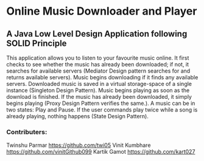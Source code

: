 # Online Music Downloader and Player

## A Java Low Level Design Application following SOLID Principle
This application allows you to listen to your favourite music online. It first checks to see whether
the music has already been downloaded; if not, it searches for available servers (Mediator Design
pattern searches for and returns available servers). Music begins downloading if it finds any
available servers. Downloaded music is saved in a virtual storage-space of a single instance
(Singleton Design Pattern). Music begins playing as soon as the download is finished. If the music
has already been downloaded, it simply begins playing (Proxy Design Pattern verifies the same.).
A music can be in two states: Play and Pause. If the user commands play twice while a song is
already playing, nothing happens (State Design Pattern).


### Contributers:
Twinshu Parmar https://github.com/twi05
Vinit Kumbhare https://github.com/vinitGithub099
Kartik Gamot https://github.com/kart027